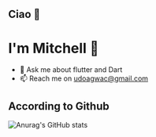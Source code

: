 ## Ciao 👋

# I'm Mitchell 🎴
*  💬 Ask me about flutter and Dart
*  📫 Reach me on udoagwac@gmail.com
<!-- *  📄 [My Resume](https://docs.google.com/document/d/1nvkCjo8hFv_o3N7SxoM2S1_6tysmHPrI62MlScCOTN0/edit?usp=sharing) -->

## According to Github
![Anurag's GitHub stats](https://github-readme-stats.vercel.app/api?username=CodeTemplar99&theme=calm&show_icons=true&count_private=true)

